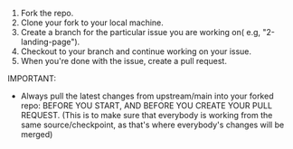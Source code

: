 1. Fork the repo.
2. Clone your fork to your local machine.
3. Create a branch for the particular issue you are working on( e.g, "2-landing-page").
4. Checkout to your branch and continue working on your issue.
5. When you're done with the issue, create a pull request. 

IMPORTANT: 
- Always pull the latest changes from upstream/main into your forked repo:
  BEFORE YOU START, 
  AND BEFORE YOU CREATE YOUR PULL REQUEST.
(This is to make sure that everybody is working from the same source/checkpoint, as that's where everybody's changes will be merged)

